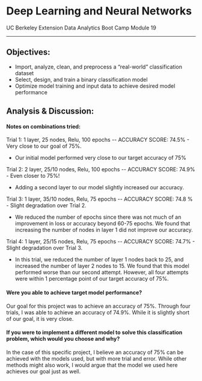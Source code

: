 # Deep Learning and Neural Networks
UC Berkeley Extension Data Analytics Boot Camp Module 19

---

## Objectives:

- Import, analyze, clean, and preprocess a “real-world” classification dataset
- Select, design, and train a binary classification model
- Optimize model training and input data to achieve desired model performance

## Analysis & Discussion:

#### Notes on combinations tried:
    
Trial 1: 1 layer, 25 nodes, Relu, 100 epochs -- ACCURACY SCORE: 74.5% - Very close to our goal of 75%.

- Our initial model performed very close to our target accuracy of 75%

Trial 2: 2 layer, 25/10 nodes, Relu, 100 epochs -- ACCURACY SCORE: 74.9% - Even closer to 75%!

- Adding a second layer to our model slightly increased our accuracy.

Trial 3: 1 layer, 35/10 nodes, Relu, 75 epochs -- ACCURACY SCORE: 74.8 % - Slight degradation over Trial 2.

- We reduced the number of epochs since there was not much of an improvement in loss or accuracy beyond 60-75 epochs. We found that increasing the number of nodes in layer 1 did not improve our accuracy.

Trial 4: 1 layer, 25/15 nodes, Relu, 75 epochs -- ACCURACY SCORE: 74.7% - Slight degradation over Trial 3.

- In this trial, we reduced the number of layer 1 nodes back to 25, and increased the number of layer 2 nodes to 15. We found that this model performed worse than our second attempt. However, all four attempts were within 1 percentage point of our target accuracy of 75%.


#### Were you able to achieve target model performance?

Our goal for this project was to achieve an accuracy of 75%. Through four trials, I was able to achieve an accuracy of 74.9%. While it is slightly short of our goal, it is very close.


#### If you were to implement a different model to solve this classification problem, which would you choose and why?

In the case of this specific project, I believe an accuracy of 75% can be achieved with the models used, but with more trial and error. While other methods might also work, I would argue that the model we used here achieves our goal just as well.

